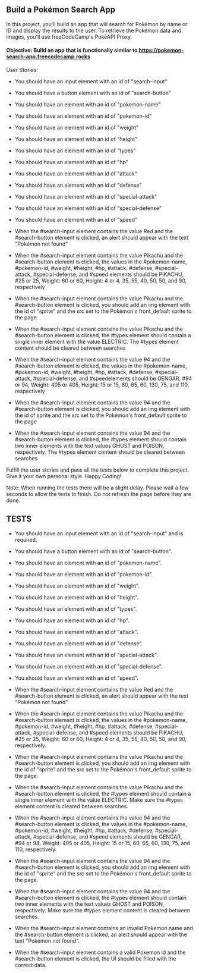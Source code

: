 ## Build a Pokémon Search App
In this project, you'll build an app that will search for Pokémon by name or ID and display the results to the user. To retrieve the Pokémon data and images, you'll use freeCodeCamp's PokéAPI Proxy.

#### Objective: Build an app that is functionally similar to https://pokemon-search-app.freecodecamp.rocks

User Stories:

- You should have an input element with an id of "search-input"

- You should have a button element with an id of "search-button"

- You should have an element with an id of "pokemon-name"

- You should have an element with an id of "pokemon-id"

- You should have an element with an id of "weight"

- You should have an element with an id of "height"

- You should have an element with an id of "types"

- You should have an element with an id of "hp"

- You should have an element with an id of "attack"

- You should have an element with an id of "defense"

- You should have an element with an id of "special-attack"

- You should have an element with an id of "special-defense"

- You should have an element with an id of "speed"

- When the #search-input element contains the value Red and the #search-button element is clicked, an alert should appear with the text "Pokémon not found"

- When the #search-input element contains the value Pikachu and the #search-button element is clicked, the values in the #pokemon-name, #pokemon-id, #weight, #height, #hp, #attack, #defense, #special-attack, #special-defense, and #speed elements should be PIKACHU, #25 or 25, Weight: 60 or 60, Height: 4 or 4, 35, 55, 40, 50, 50, and 90, respectively

- When the #search-input element contains the value Pikachu and the #search-button element is clicked, you should add an img element with the id of "sprite" and the src set to the Pokémon's front_default sprite to the page

- When the #search-input element contains the value Pikachu and the #search-button element is clicked, the #types element should contain a single inner element with the value ELECTRIC. The #types element content should be cleared between searches

- When the #search-input element contains the value 94 and the #search-button element is clicked, the values in the #pokemon-name, #pokemon-id, #weight, #height, #hp, #attack, #defense, #special-attack, #special-defense, and #speedelements should be GENGAR, #94 or 94, Weight: 405 or 405, Height: 15 or 15, 60, 65, 60, 130, 75, and 110, respectively

- When the #search-input element contains the value 94 and the #search-button element is clicked, you should add an img element with the id of sprite and the src set to the Pokémon's front_default sprite to the page

- When the #search-input element contains the value 94 and the #search-button element is clicked, the #types element should contain two inner elements with the text values GHOST and POISON, respectively. The #types element content should be cleared between searches

Fulfill the user stories and pass all the tests below to complete this project. Give it your own personal style. Happy Coding!

Note: When running the tests there will be a slight delay. Please wait a few seconds to allow the tests to finish. Do not refresh the page before they are done.


## TESTS

- You should have an input element with an id of "search-input" and is required.

- You should have a button element with an id of "search-button".

- You should have an element with an id of "pokemon-name".

- You should have an element with an id of "pokemon-id".

- You should have an element with an id of "weight".

- You should have an element with an id of "height".

- You should have an element with an id of "types".

- You should have an element with an id of "hp".

- You should have an element with an id of "attack".

- You should have an element with an id of "defense".

- You should have an element with an id of "special-attack".

- You should have an element with an id of "special-defense".

- You should have an element with an id of "speed".

- When the #search-input element contains the value Red and the #search-button element is clicked, an alert should appear with the text "Pokémon not found".

- When the #search-input element contains the value Pikachu and the #search-button element is clicked, the values in the #pokemon-name, #pokemon-id, #weight, #height, #hp, #attack, #defense, #special-attack, #special-defense, and #speed elements should be PIKACHU, #25 or 25, Weight: 60 or 60, Height: 4 or 4, 35, 55, 40, 50, 50, and 90, respectively.

- When the #search-input element contains the value Pikachu and the #search-button element is clicked, you should add an img element with the id of "sprite" and the src set to the Pokémon's front_default sprite to the page.

- When the #search-input element contains the value Pikachu and the #search-button element is clicked, the #types element should contain a single inner element with the value ELECTRIC. Make sure the #types element content is cleared between searches.

- When the #search-input element contains the value 94 and the #search-button element is clicked, the values in the #pokemon-name, #pokemon-id, #weight, #height, #hp, #attack, #defense, #special-attack, #special-defense, and #speed elements should be GENGAR, #94 or 94, Weight: 405 or 405, Height: 15 or 15, 60, 65, 60, 130, 75, and 110, respectively.

- When the #search-input element contains the value 94 and the #search-button element is clicked, you should add an img element with the id of "sprite" and the src set to the Pokémon's front_default sprite to the page.

- When the #search-input element contains the value 94 and the #search-button element is clicked, the #types element should contain two inner elements with the text values GHOST and POISON, respectively. Make sure the #types element content is cleared between searches.

- When the #search-input element contains an invalid Pokemon name and the #search-button element is clicked, an alert should appear with the text "Pokémon not found".

- When the #search-input element contains a valid Pokemon id and the #search-button element is clicked, the UI should be filled with the correct data.